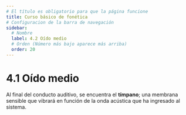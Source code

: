 ```yaml
---
# El título es obligatorio para que la página funcione
title: Curso básico de fonética
# Configuracion de la barra de navegación
sidebar:
  # Nombre
  label: 4.2 Oído medio
  # Orden (Número más bajo aparece más arriba)
  order: 20
---
```

# 4.1 Oído medio

Al final del conducto auditivo, se encuentra el **tímpano**; una membrana sensible que vibrará en función de la onda acústica que ha ingresado al sistema.
